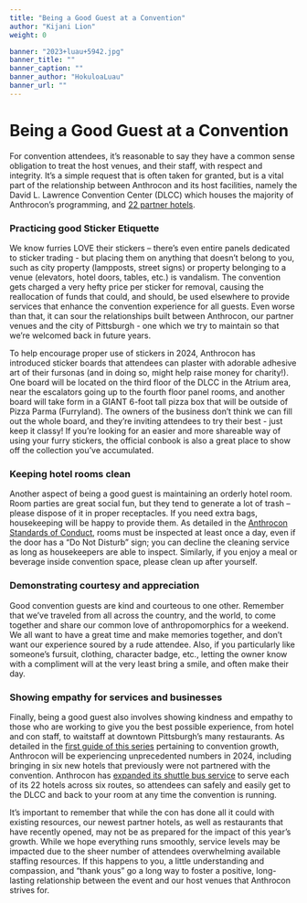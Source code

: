 ```yaml
---
title: "Being a Good Guest at a Convention"
author: "Kijani Lion"
weight: 0

banner: "2023+luau+5942.jpg"
banner_title: ""
banner_caption: ""
banner_author: "HokuloaLuau"
banner_url: ""
---
```


# Being a Good Guest at a Convention

For convention attendees, it’s reasonable to say they have a common sense obligation to treat the host venues, and their staff, with respect and integrity. It’s a simple request that is often taken for granted, but is a vital part of the relationship between Anthrocon and its host facilities, namely the David L. Lawrence Convention Center (DLCC) which houses the majority of Anthrocon’s programming, and [22 partner hotels](https://www.anthrocon.org/hotel).

### Practicing good Sticker Etiquette

We know furries LOVE their stickers – there’s even entire panels dedicated to sticker trading - but placing them on anything that doesn’t belong to you, such as city property (lampposts, street signs) or property belonging to a venue (elevators, hotel doors, tables, etc.) is vandalism. The convention gets charged a very hefty price per sticker for removal, causing the reallocation of funds that could, and should, be used elsewhere to provide services that enhance the convention experience for all guests. Even worse than that, it can sour the relationships built between Anthrocon, our partner venues and the city of Pittsburgh - one which we try to maintain so that we’re welcomed back in future years.

To help encourage proper use of stickers in 2024, Anthrocon has introduced sticker boards that attendees can plaster with adorable adhesive art of their fursonas (and in doing so, might help raise money for charity!). One board will be located on the third floor of the DLCC in the Atrium area, near the escalators going up to the fourth floor panel rooms, and another board will take form in a GIANT 6-foot tall pizza box that will be outside of Pizza Parma (Furryland). The owners of the business don’t think we can fill out the whole board, and they’re inviting attendees to try their best - just keep it classy! If you’re looking for an easier and more shareable way of using your furry stickers, the official conbook is also a great place to show off the collection you’ve accumulated.

### Keeping hotel rooms clean

Another aspect of being a good guest is maintaining an orderly hotel room. Room parties are great social fun, but they tend to generate a lot of trash – please dispose of it in proper receptacles. If you need extra bags, housekeeping will be happy to provide them. As detailed in the [Anthrocon Standards of Conduct](https://www.anthrocon.org/standards-of-conduct), rooms must be inspected at least once a day, even if the door has a “Do Not Disturb” sign; you can decline the cleaning service as long as housekeepers are able to inspect. Similarly, if you enjoy a meal or beverage inside convention space, please clean up after yourself.

### Demonstrating courtesy and appreciation

Good convention guests are kind and courteous to one other. Remember that we’ve traveled from all across the country, and the world, to come together and share our common love of anthropomorphics for a weekend. We all want to have a great time and make memories together, and don’t want our experience soured by a rude attendee. Also, if you particularly like someone’s fursuit, clothing, character badge, etc., letting the owner know with a compliment will at the very least bring a smile, and often make their day.

### Showing empathy for services and businesses

Finally, being a good guest also involves showing kindness and empathy to those who are working to give you the best possible experience, from hotel and con staff, to waitstaff at downtown Pittsburgh’s many restaurants. As detailed in the [first guide of this series](/guides/furry-community-convention-growth/) pertaining to convention growth, Anthrocon will be experiencing unprecedented numbers in 2024, including bringing in six new hotels that previously were not partnered with the convention. Anthrocon has [expanded its shuttle bus service](https://www.anthrocon.org/shuttle-buses) to serve each of its 22 hotels across six routes, so attendees can safely and easily get to the DLCC and back to your room at any time the convention is running.

It’s important to remember that while the con has done all it could with existing resources, our newest partner hotels, as well as restaurants that have recently opened, may not be as prepared for the impact of this year’s growth. While we hope everything runs smoothly, service levels may be impacted due to the sheer number of attendees overwhelming available staffing resources. If this happens to you, a little understanding and compassion, and “thank yous” go a long way to foster a positive, long-lasting relationship between the event and our host venues that Anthrocon strives for.
